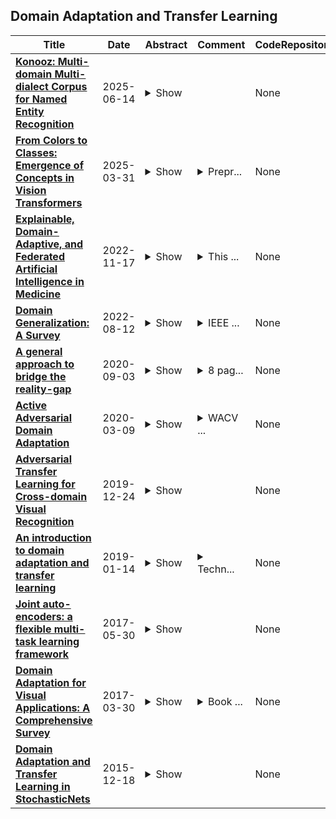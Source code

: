 ## Domain Adaptation and Transfer Learning

| **Title** | **Date** | **Abstract** | **Comment** | **CodeRepository** |
| --- | --- | --- | --- | --- |
| **[Konooz: Multi-domain Multi-dialect Corpus for Named Entity Recognition](http://arxiv.org/abs/2506.12615v1)** | 2025-06-14 | <details><summary>Show</summary><p>We introduce Konooz, a novel multi-dimensional corpus covering 16 Arabic dialects across 10 domains, resulting in 160 distinct corpora. The corpus comprises about 777k tokens, carefully collected and manually annotated with 21 entity types using both nested and flat annotation schemes - using the Wojood guidelines. While Konooz is useful for various NLP tasks like domain adaptation and transfer learning, this paper primarily focuses on benchmarking existing Arabic Named Entity Recognition (NER) models, especially cross-domain and cross-dialect model performance. Our benchmarking of four Arabic NER models using Konooz reveals a significant drop in performance of up to 38% when compared to the in-distribution data. Furthermore, we present an in-depth analysis of domain and dialect divergence and the impact of resource scarcity. We also measured the overlap between domains and dialects using the Maximum Mean Discrepancy (MMD) metric, and illustrated why certain NER models perform better on specific dialects and domains. Konooz is open-source and publicly available at https://sina.birzeit.edu/wojood/#download</p></details> |  | None |
| **[From Colors to Classes: Emergence of Concepts in Vision Transformers](http://arxiv.org/abs/2503.24071v1)** | 2025-03-31 | <details><summary>Show</summary><p>Vision Transformers (ViTs) are increasingly utilized in various computer vision tasks due to their powerful representation capabilities. However, it remains understudied how ViTs process information layer by layer. Numerous studies have shown that convolutional neural networks (CNNs) extract features of increasing complexity throughout their layers, which is crucial for tasks like domain adaptation and transfer learning. ViTs, lacking the same inductive biases as CNNs, can potentially learn global dependencies from the first layers due to their attention mechanisms. Given the increasing importance of ViTs in computer vision, there is a need to improve the layer-wise understanding of ViTs. In this work, we present a novel, layer-wise analysis of concepts encoded in state-of-the-art ViTs using neuron labeling. Our findings reveal that ViTs encode concepts with increasing complexity throughout the network. Early layers primarily encode basic features such as colors and textures, while later layers represent more specific classes, including objects and animals. As the complexity of encoded concepts increases, the number of concepts represented in each layer also rises, reflecting a more diverse and specific set of features. Additionally, different pretraining strategies influence the quantity and category of encoded concepts, with finetuning to specific downstream tasks generally reducing the number of encoded concepts and shifting the concepts to more relevant categories.</p></details> | <details><summary>Prepr...</summary><p>Preprint. Accepted at The 3rd World Conference on eXplainable Artificial Intelligence</p></details> | None |
| **[Explainable, Domain-Adaptive, and Federated Artificial Intelligence in Medicine](http://arxiv.org/abs/2211.09317v1)** | 2022-11-17 | <details><summary>Show</summary><p>Artificial intelligence (AI) continues to transform data analysis in many domains. Progress in each domain is driven by a growing body of annotated data, increased computational resources, and technological innovations. In medicine, the sensitivity of the data, the complexity of the tasks, the potentially high stakes, and a requirement of accountability give rise to a particular set of challenges. In this review, we focus on three key methodological approaches that address some of the particular challenges in AI-driven medical decision making. (1) Explainable AI aims to produce a human-interpretable justification for each output. Such models increase confidence if the results appear plausible and match the clinicians expectations. However, the absence of a plausible explanation does not imply an inaccurate model. Especially in highly non-linear, complex models that are tuned to maximize accuracy, such interpretable representations only reflect a small portion of the justification. (2) Domain adaptation and transfer learning enable AI models to be trained and applied across multiple domains. For example, a classification task based on images acquired on different acquisition hardware. (3) Federated learning enables learning large-scale models without exposing sensitive personal health information. Unlike centralized AI learning, where the centralized learning machine has access to the entire training data, the federated learning process iteratively updates models across multiple sites by exchanging only parameter updates, not personal health data. This narrative review covers the basic concepts, highlights relevant corner-stone and state-of-the-art research in the field, and discusses perspectives.</p></details> | <details><summary>This ...</summary><p>This paper is accepted in IEEE CAA Journal of Automatica Sinica, Nov. 10 2022</p></details> | None |
| **[Domain Generalization: A Survey](http://arxiv.org/abs/2103.02503v7)** | 2022-08-12 | <details><summary>Show</summary><p>Generalization to out-of-distribution (OOD) data is a capability natural to humans yet challenging for machines to reproduce. This is because most learning algorithms strongly rely on the i.i.d.~assumption on source/target data, which is often violated in practice due to domain shift. Domain generalization (DG) aims to achieve OOD generalization by using only source data for model learning. Over the last ten years, research in DG has made great progress, leading to a broad spectrum of methodologies, e.g., those based on domain alignment, meta-learning, data augmentation, or ensemble learning, to name a few; DG has also been studied in various application areas including computer vision, speech recognition, natural language processing, medical imaging, and reinforcement learning. In this paper, for the first time a comprehensive literature review in DG is provided to summarize the developments over the past decade. Specifically, we first cover the background by formally defining DG and relating it to other relevant fields like domain adaptation and transfer learning. Then, we conduct a thorough review into existing methods and theories. Finally, we conclude this survey with insights and discussions on future research directions.</p></details> | <details><summary>IEEE ...</summary><p>IEEE Transactions on Pattern Analysis and Machine Intelligence (TPAMI), 2022</p></details> | None |
| **[A general approach to bridge the reality-gap](http://arxiv.org/abs/2009.01865v1)** | 2020-09-03 | <details><summary>Show</summary><p>Employing machine learning models in the real world requires collecting large amounts of data, which is both time consuming and costly to collect. A common approach to circumvent this is to leverage existing, similar data-sets with large amounts of labelled data. However, models trained on these canonical distributions do not readily transfer to real-world ones. Domain adaptation and transfer learning are often used to breach this "reality gap", though both require a substantial amount of real-world data. In this paper we discuss a more general approach: we propose learning a general transformation to bring arbitrary images towards a canonical distribution where we can naively apply the trained machine learning models. This transformation is trained in an unsupervised regime, leveraging data augmentation to generate off-canonical examples of images and training a Deep Learning model to recover their original counterpart. We quantify the performance of this transformation using pre-trained ImageNet classifiers, demonstrating that this procedure can recover half of the loss in performance on the distorted data-set. We then validate the effectiveness of this approach on a series of pre-trained ImageNet models on a real world data set collected by printing and photographing images in different lighting conditions.</p></details> | <details><summary>8 pag...</summary><p>8 pages, 4 figures, 2 tables</p></details> | None |
| **[Active Adversarial Domain Adaptation](http://arxiv.org/abs/1904.07848v2)** | 2020-03-09 | <details><summary>Show</summary><p>We propose an active learning approach for transferring representations across domains. Our approach, active adversarial domain adaptation (AADA), explores a duality between two related problems: adversarial domain alignment and importance sampling for adapting models across domains. The former uses a domain discriminative model to align domains, while the latter utilizes it to weigh samples to account for distribution shifts. Specifically, our importance weight promotes samples with large uncertainty in classification and diversity from labeled examples, thus serves as a sample selection scheme for active learning. We show that these two views can be unified in one framework for domain adaptation and transfer learning when the source domain has many labeled examples while the target domain does not. AADA provides significant improvements over fine-tuning based approaches and other sampling methods when the two domains are closely related. Results on challenging domain adaptation tasks, e.g., object detection, demonstrate that the advantage over baseline approaches is retained even after hundreds of examples being actively annotated.</p></details> | <details><summary>WACV ...</summary><p>WACV 2020 Camera Ready Version</p></details> | None |
| **[Adversarial Transfer Learning for Cross-domain Visual Recognition](http://arxiv.org/abs/1711.08904v2)** | 2019-12-24 | <details><summary>Show</summary><p>In many practical visual recognition scenarios, feature distribution in the source domain is generally different from that of the target domain, which results in the emergence of general cross-domain visual recognition problems. To address the problems of visual domain mismatch, we propose a novel semi-supervised adversarial transfer learning approach, which is called Coupled adversarial transfer Domain Adaptation (CatDA), for distribution alignment between two domains. The proposed CatDA approach is inspired by cycleGAN, but leveraging multiple shallow multilayer perceptrons (MLPs) instead of deep networks. Specifically, our CatDA comprises of two symmetric and slim sub-networks, such that the coupled adversarial learning framework is formulated. With such symmetry of two generators, the input data from source/target domain can be fed into the MLP network for target/source domain generation, supervised by two confrontation oriented coupled discriminators. Notably, in order to avoid the critical flaw of high-capacity of the feature extraction function during domain adversarial training, domain specific loss and domain knowledge fidelity loss are proposed in each generator, such that the effectiveness of the proposed transfer network is guaranteed. Additionally, the essential difference from cycleGAN is that our method aims to generate domain-agnostic and aligned features for domain adaptation and transfer learning rather than synthesize realistic images. We show experimentally on a number of benchmark datasets and the proposed approach achieves competitive performance over state-of-the-art domain adaptation and transfer learning approaches.</p></details> |  | None |
| **[An introduction to domain adaptation and transfer learning](http://arxiv.org/abs/1812.11806v2)** | 2019-01-14 | <details><summary>Show</summary><p>In machine learning, if the training data is an unbiased sample of an underlying distribution, then the learned classification function will make accurate predictions for new samples. However, if the training data is not an unbiased sample, then there will be differences between how the training data is distributed and how the test data is distributed. Standard classifiers cannot cope with changes in data distributions between training and test phases, and will not perform well. Domain adaptation and transfer learning are sub-fields within machine learning that are concerned with accounting for these types of changes. Here, we present an introduction to these fields, guided by the question: when and how can a classifier generalize from a source to a target domain? We will start with a brief introduction into risk minimization, and how transfer learning and domain adaptation expand upon this framework. Following that, we discuss three special cases of data set shift, namely prior, covariate and concept shift. For more complex domain shifts, there are a wide variety of approaches. These are categorized into: importance-weighting, subspace mapping, domain-invariant spaces, feature augmentation, minimax estimators and robust algorithms. A number of points will arise, which we will discuss in the last section. We conclude with the remark that many open questions will have to be addressed before transfer learners and domain-adaptive classifiers become practical.</p></details> | <details><summary>Techn...</summary><p>Technical Report. 41 pages, 5 figures</p></details> | None |
| **[Joint auto-encoders: a flexible multi-task learning framework](http://arxiv.org/abs/1705.10494v1)** | 2017-05-30 | <details><summary>Show</summary><p>The incorporation of prior knowledge into learning is essential in achieving good performance based on small noisy samples. Such knowledge is often incorporated through the availability of related data arising from domains and tasks similar to the one of current interest. Ideally one would like to allow both the data for the current task and for previous related tasks to self-organize the learning system in such a way that commonalities and differences between the tasks are learned in a data-driven fashion. We develop a framework for learning multiple tasks simultaneously, based on sharing features that are common to all tasks, achieved through the use of a modular deep feedforward neural network consisting of shared branches, dealing with the common features of all tasks, and private branches, learning the specific unique aspects of each task. Once an appropriate weight sharing architecture has been established, learning takes place through standard algorithms for feedforward networks, e.g., stochastic gradient descent and its variations. The method deals with domain adaptation and multi-task learning in a unified fashion, and can easily deal with data arising from different types of sources. Numerical experiments demonstrate the effectiveness of learning in domain adaptation and transfer learning setups, and provide evidence for the flexible and task-oriented representations arising in the network.</p></details> |  | None |
| **[Domain Adaptation for Visual Applications: A Comprehensive Survey](http://arxiv.org/abs/1702.05374v2)** | 2017-03-30 | <details><summary>Show</summary><p>The aim of this paper is to give an overview of domain adaptation and transfer learning with a specific view on visual applications. After a general motivation, we first position domain adaptation in the larger transfer learning problem. Second, we try to address and analyze briefly the state-of-the-art methods for different types of scenarios, first describing the historical shallow methods, addressing both the homogeneous and the heterogeneous domain adaptation methods. Third, we discuss the effect of the success of deep convolutional architectures which led to new type of domain adaptation methods that integrate the adaptation within the deep architecture. Fourth, we overview the methods that go beyond image categorization, such as object detection or image segmentation, video analyses or learning visual attributes. Finally, we conclude the paper with a section where we relate domain adaptation to other machine learning solutions.</p></details> | <details><summary>Book ...</summary><p>Book chapter to appear in "Domain Adaptation in Computer Vision Applications", Springer Series: Advances in Computer Vision and Pattern Recognition, Edited by Gabriela Csurka</p></details> | None |
| **[Domain Adaptation and Transfer Learning in StochasticNets](http://arxiv.org/abs/1512.05844v1)** | 2015-12-18 | <details><summary>Show</summary><p>Transfer learning is a recent field of machine learning research that aims to resolve the challenge of dealing with insufficient training data in the domain of interest. This is a particular issue with traditional deep neural networks where a large amount of training data is needed. Recently, StochasticNets was proposed to take advantage of sparse connectivity in order to decrease the number of parameters that needs to be learned, which in turn may relax training data size requirements. In this paper, we study the efficacy of transfer learning on StochasticNet frameworks. Experimental results show ~7% improvement on StochasticNet performance when the transfer learning is applied in training step.</p></details> |  | None |

